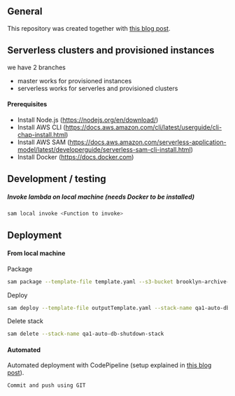 ## General

This repository was created together with [this blog post](https://medium.com/hatchsoftware/saving-money-by-automatically-shutting-down-rds-instances-using-aws-lambda-and-aws-sam-925fd86592b5).


## Serverless clusters and provisioned instances

we have 2 branches

- master works for provisioned instances
- serverless works for serverles and provisioned clusters

#### Prerequisites
- Install Node.js (https://nodejs.org/en/download/)
- Install AWS CLI (https://docs.aws.amazon.com/cli/latest/userguide/cli-chap-install.html)
- Install AWS SAM (https://docs.aws.amazon.com/serverless-application-model/latest/developerguide/serverless-sam-cli-install.html)
- Install Docker (https://docs.docker.com)

## Development / testing
##### Invoke lambda on local machine (needs Docker to be installed)

```bash
sam local invoke <Function to invoke>
```

## Deployment
#### From local machine

Package

```bash
sam package --template-file template.yaml --s3-bucket brooklyn-archive-qa1 --output-template-file outputTemplate.yaml
```

Deploy

```bash
sam deploy --template-file outputTemplate.yaml --stack-name qa1-auto-db-shutdown-stack --capabilities CAPABILITY_IAM
``` 

Delete stack

```bash
sam delete --stack-name qa1-auto-db-shutdown-stack
``` 
#### Automated

Automated deployment with CodePipeline (setup explained in [this blog post](https://medium.com/hatchsoftware/setting-up-ci-cd-for-lambda-functions-using-aws-codepipeline-880567769dde)).

`Commit and push using GIT`
